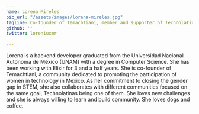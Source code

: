 ```yaml
---
name: Lorena Mireles
pic_url: "/assets/images/lorena-mireles.jpg"
tagline: Co-founder of Temachtiani, member and supporter of Technolatinas
github: ''
twitter: loreniuxmr

---
```

Lorena is a backend developer graduated from the Universidad Nacional Autónoma de México (UNAM) with a degree in Computer Science. She has been working with Elixir for 3 and a half years. She is co-founder of Temachtiani, a community dedicated to promoting the participation of women in technology in Mexico. As her commitment to closing the gender gap in STEM, she also collaborates with different communities focused on the same goal, Technolatinas being one of them. She loves new challenges and she is always willing to learn and build community. She loves dogs and coffee.
